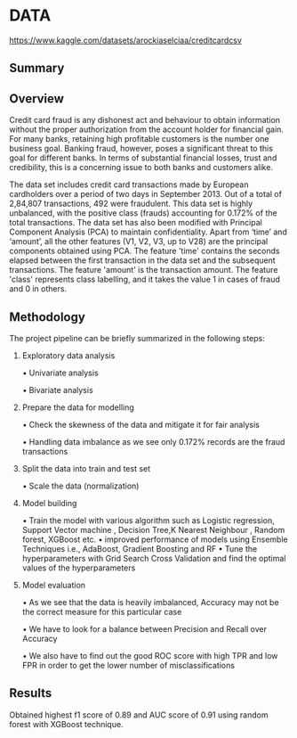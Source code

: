 # DATA
https://www.kaggle.com/datasets/arockiaselciaa/creditcardcsv
## Summary 


## Overview


Credit card fraud is any dishonest act and behaviour to obtain information without the proper authorization from the account holder for financial gain. For many banks, retaining high profitable customers is the number one business goal. Banking fraud, however, poses a significant threat to this goal for different banks. In terms of substantial financial losses, trust and credibility, this is a concerning issue to both banks and customers alike.

The data set includes credit card transactions made by European cardholders over a period of two days in September 2013. Out of a total of 2,84,807 transactions, 492 were fraudulent. This data set is highly unbalanced, with the positive class (frauds) accounting for 0.172% of the total transactions. The data set has also been modified with Principal Component Analysis (PCA) to maintain confidentiality. Apart from ‘time’ and ‘amount’, all the other features (V1, V2, V3, up to V28) are the principal components obtained using PCA. The feature 'time' contains the seconds elapsed between the first transaction in the data set and the subsequent transactions. The feature 'amount' is the transaction amount. The feature 'class' represents class labelling, and it takes the value 1 in cases of fraud and 0 in others.


## Methodology

The project pipeline can be briefly summarized in the following steps:

1. Exploratory data analysis

   • Univariate analysis

   • Bivariate analysis

2. Prepare the data for modelling 

   • Check the skewness of the data and mitigate it for fair analysis

   • Handling data imbalance as we see only 0.172% records are the fraud transactions

3. Split the data into train and test set

   • Scale the data (normalization)

4. Model building

   • Train the model with various algorithm such as Logistic regression, Support Vector machine , Decision Tree,K Nearest Neighbour , Random forest, XGBoost etc.
   • improved performance of models using Ensemble Techniques i.e., AdaBoost, Gradient Boosting and RF
   • Tune the hyperparameters with Grid Search Cross Validation and find the optimal values of the hyperparameters

7. Model evaluation 

   • As we see that the data is heavily imbalanced, Accuracy may not be the correct measure for this particular case

   • We have to look for a balance between Precision and Recall over Accuracy

   • We also have to find out the good ROC score with high TPR and low FPR in order to get the lower number of misclassifications
  ## Results
  Obtained highest f1 score of 0.89 and AUC score of 0.91 using random forest with XGBoost technique.
